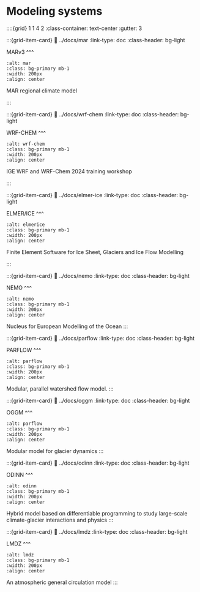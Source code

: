 # Modeling systems


::::{grid} 1 1 4 2
:class-container: text-center 
:gutter: 3

:::{grid-item-card} 
:link: ../docs/mar
:link-type: doc
:class-header: bg-light

MARv3
^^^
```{image} ../images/mar.png
:alt: mar
:class: bg-primary mb-1
:width: 200px
:align: center
```

MAR regional climate model

:::


:::{grid-item-card} 
:link: ../docs/wrf-chem
:link-type: doc
:class-header: bg-light

WRF-CHEM
^^^
```{image} ../images/wrf-chem.jpg
:alt: wrf-chem
:class: bg-primary mb-1
:width: 200px
:align: center
```

IGE WRF and WRF-Chem 2024 training workshop

:::

:::{grid-item-card} 
:link: ../docs/elmer-ice
:link-type: doc
:class-header: bg-light

ELMER/ICE
^^^
```{image} ../images/elmerice.jpg
:alt: elmerice
:class: bg-primary mb-1
:width: 200px
:align: center
```

Finite Element Software for Ice Sheet, Glaciers and Ice Flow Modelling

:::

:::{grid-item-card} 
:link: ../docs/nemo
:link-type: doc
:class-header: bg-light

NEMO
^^^
```{image} ../images/nemo.png
:alt: nemo
:class: bg-primary mb-1
:width: 200px
:align: center
```

Nucleus for European Modelling of the Ocean
:::

:::{grid-item-card} 
:link: ../docs/parflow
:link-type: doc
:class-header: bg-light

PARFLOW
^^^
```{image} ../images/parflow.jpg
:alt: parflow
:class: bg-primary mb-1
:width: 200px
:align: center
```

Modular, parallel watershed flow model.
:::

:::{grid-item-card} 
:link: ../docs/oggm
:link-type: doc
:class-header: bg-light

OGGM
^^^
```{image} ../images/oggm.png
:alt: parflow
:class: bg-primary mb-1
:width: 200px
:align: center
```
Modular model for glacier dynamics
:::

:::{grid-item-card} 
:link: ../docs/odinn
:link-type: doc
:class-header: bg-light

ODINN
^^^
```{image} ../images/odinn_logo.png
:alt: odinn
:class: bg-primary mb-1
:width: 200px
:align: center
```
Hybrid model based on differentiable programming to study large-scale climate-glacier interactions and physics
:::

:::{grid-item-card} 
:link: ../docs/lmdz
:link-type: doc
:class-header: bg-light

LMDZ
^^^
```{image} ../images/lmdz.png
:alt: lmdz
:class: bg-primary mb-1
:width: 200px
:align: center
```
An atmospheric general circulation model 
:::
